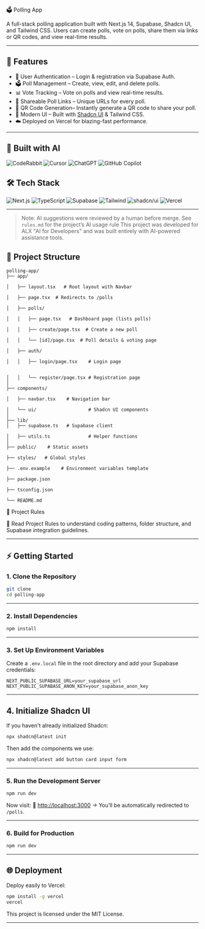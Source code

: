 
🗳️  Polling App

A full-stack polling application built with Next.js 14, Supabase, Shadcn UI, and Tailwind CSS.
Users can create polls, vote on polls, share them via links or QR codes, and view real-time results.

---

## 🚀 Features

* 🔑 User Authentication – Login & registration via Supabase Auth.
* 🗳️ Poll Management – Create, view, edit, and delete polls.
* 📊 Vote Tracking – Vote on polls and view real-time results.
* 🔗 Shareable Poll Links – Unique URLs for every poll.
* 📱 QR Code Generation– Instantly generate a QR code to share your poll.
* 🎨 Modern UI – Built with [Shadcn UI](https://ui.shadcn.com/) & Tailwind CSS.
* ☁️ Deployed on Vercel for blazing-fast performance.

---


## 🤖 Built with AI 
<p align="left"> <img src="https://img.shields.io/badge/AI%20Code%20Review-CodeRabbit-blue?style=for-the-badge" alt="CodeRabbit" /> <img src="https://img.shields.io/badge/AI%20IDE-Cursor-purple?style=for-the-badge" alt="Cursor" /> <img src="https://img.shields.io/badge/AI%20Assistant-ChatGPT-green?style=for-the-badge" alt="ChatGPT" /> <img src="https://img.shields.io/badge/AI%20Pair%20Programming-GitHub%20Copilot-black?style=for-the-badge" alt="GitHub Copilot" /> </p>


## 🛠️ Tech Stack
<p>
  <img src="https://img.shields.io/badge/Next.js-Framework-black?style=flat-square" alt="Next.js" />
  <img src="https://img.shields.io/badge/TypeScript-Language-blue?style=flat-square" alt="TypeScript" />
  <img src="https://img.shields.io/badge/Supabase-DB%20%26%20Auth-22c55e?style=flat-square" alt="Supabase" />
  <img src="https://img.shields.io/badge/Tailwind%20CSS-Styling-06b6d4?style=flat-square" alt="Tailwind" />
  <img src="https://img.shields.io/badge/shadcn--ui-Components-0ea5e9?style=flat-square" alt="shadcn/ui" />
  <img src="https://img.shields.io/badge/Vercel-Hosting-000000?style=flat-square" alt="Vercel" />
</p>
  
---

> Note: AI suggestions were reviewed by a human before merge. See `rules.md` for the project’s AI usage rule 
>This project was developed  for ALX "AI for Developers"  and was built entirely with AI-powered assistance tools.


## 📂 Project Structure

```
polling-app/
├── app/

│   ├── layout.tsx   # Root layout with Navbar
         
│   ├── page.tsx  # Redirects to /polls
            
│   ├── polls/

│   │   ├── page.tsx   # Dashboard page (lists polls)
        
│   │   ├── create/page.tsx  # Create a new poll
   
│   │   └── [id]/page.tsx  # Poll details & voting page
   
│   ├── auth/

│   │   ├── login/page.tsx    # Login page


│   │   └── register/page.tsx # Registration page
│
├── components/

│   ├── navbar.tsx    # Navigation bar
        
│   └── ui/                   # Shadcn UI components
│
├── lib/
│   ├── supabase.ts   # Supabase client
        
│   ├── utils.ts              # Helper functions
│
├── public/    # Static assets
               
├── styles/   # Global styles
                
├── .env.example    # Environment variables template
         
├── package.json

├── tsconfig.json

└── README.md

```
🧩 Project Rules

📜 Read  Project Rules
 to understand coding patterns, folder structure, and Supabase integration guidelines.

---

## ⚡ Getting Started

### 1. Clone the Repository

```bash
git clone 
cd polling-app
```

---

### 2. Install Dependencies

```bash
npm install
```

---
### 3. Set Up Environment Variables

Create a `.env.local` file in the root directory and add your Supabase credentials:

```env
NEXT_PUBLIC_SUPABASE_URL=your_supabase_url
NEXT_PUBLIC_SUPABASE_ANON_KEY=your_supabase_anon_key
```


---

## 4. Initialize Shadcn UI

If you haven't already initialized Shadcn:

```bash
npx shadcn@latest init
```

Then add the components we use:

```bash
npx shadcn@latest add button card input form
```

---

### 5. Run the Development Server

```bash
npm run dev
```

Now visit:
🔗 [http://localhost:3000](http://localhost:3000) → You’ll be automatically redirected to `/polls`.

---

### 6. Build for Production

```bash
npm run dev
```

---

## 🌐 Deployment

Deploy easily to Vercel:

```bash
npm install -g vercel
vercel
```

This project is licensed under the MIT License.

---
